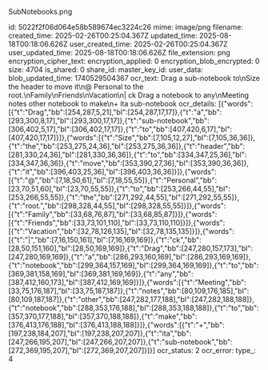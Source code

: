 SubNotebooks.png

id: 5022f2f06d064e58b589674ec3224c26
mime: image/png
filename: 
created_time: 2025-02-26T00:25:04.367Z
updated_time: 2025-08-18T00:18:06.626Z
user_created_time: 2025-02-26T00:25:04.367Z
user_updated_time: 2025-08-18T00:18:06.626Z
file_extension: png
encryption_cipher_text: 
encryption_applied: 0
encryption_blob_encrypted: 0
size: 4704
is_shared: 0
share_id: 
master_key_id: 
user_data: 
blob_updated_time: 1740529504367
ocr_text: Drag a sub-notebook to\nSize the header to move it\n@ Personal to the root.\nFamily\nFriends\nVacation\n| ck Drag a notebook to any\nMeeting notes other notebook to make\n+ ita sub-notebook
ocr_details: [{"words":[{"t":"Drag","bb":[254,287,5,21],"bl":[254,287,17,17]},{"t":"a","bb":[293,300,8,17],"bl":[293,300,17,17]},{"t":"sub-notebook","bb":[306,402,5,17],"bl":[306,402,17,17]},{"t":"to","bb":[407,420,6,17],"bl":[407,420,17,17]}]},{"words":[{"t":"Size","bb":[7,105,12,27],"bl":[7,105,36,36]},{"t":"the","bb":[253,275,24,36],"bl":[253,275,36,36]},{"t":"header","bb":[281,330,24,36],"bl":[281,330,36,36]},{"t":"to","bb":[334,347,25,36],"bl":[334,347,36,36]},{"t":"move","bb":[353,390,27,36],"bl":[353,390,36,36]},{"t":"it","bb":[396,403,25,36],"bl":[396,403,36,36]}]},{"words":[{"t":"@","bb":[7,18,50,61],"bl":[7,18,55,55]},{"t":"Personal","bb":[23,70,51,60],"bl":[23,70,55,55]},{"t":"to","bb":[253,266,44,55],"bl":[253,266,55,55]},{"t":"the","bb":[271,292,44,55],"bl":[271,292,55,55]},{"t":"root.","bb":[298,328,44,55],"bl":[298,328,55,55]}]},{"words":[{"t":"Family","bb":[33,68,76,87],"bl":[33,68,85,87]}]},{"words":[{"t":"Friends","bb":[33,73,101,110],"bl":[33,73,110,110]}]},{"words":[{"t":"Vacation","bb":[32,78,126,135],"bl":[32,78,135,135]}]},{"words":[{"t":"|","bb":[7,16,150,161],"bl":[7,16,169,169]},{"t":"ck","bb":[28,50,151,160],"bl":[28,50,169,169]},{"t":"Drag","bb":[247,280,157,173],"bl":[247,280,169,169]},{"t":"a","bb":[286,293,160,169],"bl":[286,293,169,169]},{"t":"notebook","bb":[299,364,157,169],"bl":[299,364,169,169]},{"t":"to","bb":[369,381,158,169],"bl":[369,381,169,169]},{"t":"any","bb":[387,412,160,173],"bl":[387,412,169,169]}]},{"words":[{"t":"Meeting","bb":[33,75,176,187],"bl":[33,75,187,187]},{"t":"notes","bb":[80,109,176,185],"bl":[80,109,187,187]},{"t":"other","bb":[247,282,177,188],"bl":[247,282,188,188]},{"t":"notebook","bb":[288,353,176,188],"bl":[288,353,188,188]},{"t":"to","bb":[357,370,177,188],"bl":[357,370,188,188]},{"t":"make","bb":[376,413,176,188],"bl":[376,413,188,188]}]},{"words":[{"t":"+","bb":[197,238,184,207],"bl":[197,238,207,207]},{"t":"ita","bb":[247,266,195,207],"bl":[247,266,207,207]},{"t":"sub-notebook","bb":[272,369,195,207],"bl":[272,369,207,207]}]}]
ocr_status: 2
ocr_error: 
type_: 4